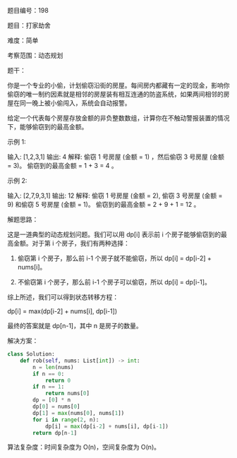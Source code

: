 题目编号：198

题目：打家劫舍

难度：简单

考察范围：动态规划

题干：

你是一个专业的小偷，计划偷窃沿街的房屋。每间房内都藏有一定的现金，影响你偷窃的唯一制约因素就是相邻的房屋装有相互连通的防盗系统，如果两间相邻的房屋在同一晚上被小偷闯入，系统会自动报警。

给定一个代表每个房屋存放金额的非负整数数组，计算你在不触动警报装置的情况下，能够偷窃到的最高金额。

示例 1:

输入: [1,2,3,1]
输出: 4
解释: 偷窃 1 号房屋 (金额 = 1) ，然后偷窃 3 号房屋 (金额 = 3)。
     偷窃到的最高金额 = 1 + 3 = 4 。

示例 2:

输入: [2,7,9,3,1]
输出: 12
解释: 偷窃 1 号房屋 (金额 = 2), 偷窃 3 号房屋 (金额 = 9) 和偷窃 5 号房屋 (金额 = 1)。
     偷窃到的最高金额 = 2 + 9 + 1 = 12 。

解题思路：

这是一道典型的动态规划问题。我们可以用 dp[i] 表示前 i 个房子能够偷窃到的最高金额。对于第 i 个房子，我们有两种选择：

1. 偷窃第 i 个房子，那么前 i-1 个房子就不能偷窃，所以 dp[i] = dp[i-2] + nums[i]。

2. 不偷窃第 i 个房子，那么前 i-1 个房子可以偷窃，所以 dp[i] = dp[i-1]。

综上所述，我们可以得到状态转移方程：

dp[i] = max(dp[i-2] + nums[i], dp[i-1])

最终的答案就是 dp[n-1]，其中 n 是房子的数量。

解决方案：

```python
class Solution:
    def rob(self, nums: List[int]) -> int:
        n = len(nums)
        if n == 0:
            return 0
        if n == 1:
            return nums[0]
        dp = [0] * n
        dp[0] = nums[0]
        dp[1] = max(nums[0], nums[1])
        for i in range(2, n):
            dp[i] = max(dp[i-2] + nums[i], dp[i-1])
        return dp[n-1]
```

算法复杂度：时间复杂度为 O(n)，空间复杂度为 O(n)。